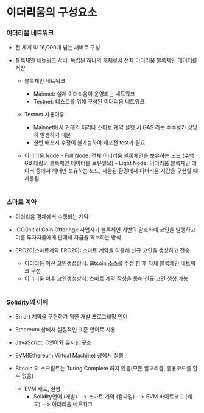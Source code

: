 <h1>이더리움의 구성요소</h1>

<h3>이더리움 네트워크</h3>

- 전 세계 약 16,000개 넘는 서버로 구성
- 블록체인 네트워크 서버: 독립된 하나의 개체로서 전체 이더리움 블록체인 데이터를 저장

  - 블록체인 네트워크

    - Mainnet: 실제 이더리움이 운영되는 네트워크
    - Testnet: 테스트를 위해 구성된 이더리움 네트워크

  - Testnet 사용이유

    - Mainnet에서 거래의 처리나 스마트 계약 실행 시 GAS 라는 수수료가 상당히 발생하기 때문
    - 한번 배포시 수정이 불가능하여 배포전 test가 필요

  - 이더리움 Node - Full Node: 전체 이더리움 블록체인을 보유하는 노드 (수백 GB 대량의 블록체인 데이터를 보유필요) - Light Node: 이더리움 블록체인 데이터 중에서 헤더만 보유하는 노드, 제한된 환경에서 이더리움 지갑을 구현할 때 사용됨
    <br/><br/>

<h3>스마트 계약</h3>

- 이더리움 경제에서 수행되는 계약
- ICO(Initial Coin Offering): 사업자가 블록체인 기반의 암호화폐 코인을 발행하고 이를 투자자들에게 판매해 자금을 확보하는 방식
- ERC20(스마트계약 ERC20): 스마트 계약을 이용해 신규 코인을 생성하고 전송

  - 이더리움 이전 코인생성방식: Bitcoin 소스를 수정 한 후 자체 블록체인 네트워크 구성
  - 이더리움 이후 코인생성방식: 스마트 계약 작성을 통해 신규 코인 생성 가능
    <br/><br/>

<h3>Solidity의 이해</h3>

- Smart 계약을 구현하기 위한 개발 프로그래밍 언어
- Ethereum 상에서 실질적인 표준 언어로 사용
- JavaScript, C언어와 유사한 구조
- EVM(Ethereum Virtual Machine) 상에서 실행
- Bitcoin 의 스크립트는 Turing Complete 하지 않음(모든 알고리즘, 응용코드를 할 수 없음)

  - EVM 배포, 실행
    - Solidity언어 (개발) --> 스마트 계약 (컴파일) --> EVM 바이트코드 (배포) --> 이더리움 네트워크
